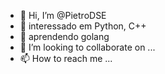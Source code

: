  - 👋 Hi, I’m @PietroDSE
- 👀 interessado em Python, C++
- 🌱 aprendendo golang
- 💞️ I’m looking to collaborate on ...
- 📫 How to reach me ...

<!---
PietroDSE/PietroDSE is a ✨ special ✨ repository because its `README.md` (this file) appears on your GitHub profile.
You can click the Preview link to take a look at your changes.
--->
